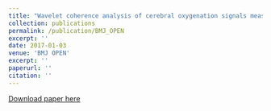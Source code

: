 ```yaml
---
title: "Wavelet coherence analysis of cerebral oxygenation signals measured by near-infrared spectroscopy in sailors: an exploratory, experimental study"
collection: publications
permalink: /publication/BMJ_OPEN
excerpt: ''
date: 2017-01-03
venue: 'BMJ OPEN'
excerpt: ''
paperurl: ''
citation: ''
---
```


[Download paper here](https://bmjopen.bmj.com/content/6/11/e013357)